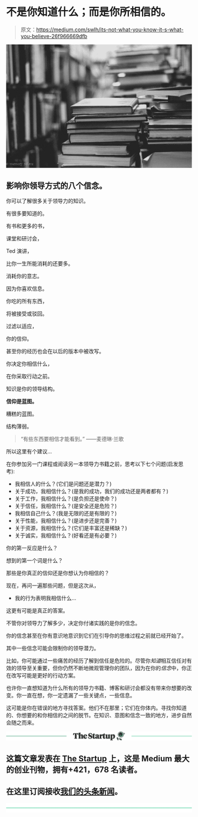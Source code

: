 # 不是你知道什么；而是你所相信的。

> 原文：<https://medium.com/swlh/its-not-what-you-know-it-s-what-you-believe-26f966669dfb>

![](img/e7a4b5ba68c28d96c0e6e5f1dd18e85d.png)

## 影响你领导方式的八个信念。

你可以了解很多关于领导力的知识。

有很多要知道的。

有书和更多的书，

课堂和研讨会，

Ted 演讲，

比你一生所能消耗的还要多。

消耗你的意志。

因为你喜欢信息。

你吃的所有东西，

将被接受或驳回。

过滤以适应，

你的信仰。

甚至你的经历也会在以后的版本中被改写。

你决定你相信什么，

在你采取行动之前。

知识是你的领导结构。

**信仰是蓝图。**

糟糕的蓝图。

结构薄弱。

> “有些东西要相信才能看到。”
> ――麦德琳·兰歌

所以这里有个建议…

在你参加另一门课程或阅读另一本领导力书籍之前，思考以下七个问题(启发思考):

*   我相信人的什么？(它们是问题还是潜力？)
*   关于成功，我相信什么？(是我的成功，我们的成功还是两者都有？)
*   关于工作，我相信什么？(是负担还是使命？)
*   关于信任，我相信什么？(是安全还是危险？)
*   我相信自己什么？(我是无限的还是有限的？)
*   关于性能，我相信什么？(是进步还是完善？)
*   关于资源，我相信什么？(它们是丰富还是稀缺？)
*   关于诚实，我相信什么？(好看还是有必要？)

你的第一反应是什么？

想到的第一个词是什么？

那些是你真正的信仰还是你想认为你相信的？

现在，再问一遍那些问题，但是这次从，

*   我的行为表明我相信什么…

这更有可能是真正的答案。

不管你对领导力了解多少，决定你付诸实践的是你的信念。

你的信念甚至在你有意识地意识到它们在引导你的思维过程之前就已经开始了。

其中一些信念可能会限制你的领导潜力。

比如，你可能通过一些痛苦的经历了解到信任是危险的。尽管你*知道*相互信任对有效的领导至关重要，但你仍然不断地微观管理你的团队，因为在你的*信念*中，你正在改写可能是更好的行动方案。

也许你一直想知道为什么所有的领导力书籍、博客和研讨会都没有带来你想要的改变。你一直在想，你一定遗漏了一些关键点，一些信息。

这可能是你在错误的地方寻找答案。他们不在那里；它们在你体内。寻找你知道的、你想要的和你相信的之间的脱节。在知识、意图和信念一致的地方，进步自然会随之而来。

[![](img/308a8d84fb9b2fab43d66c117fcc4bb4.png)](https://medium.com/swlh)

## 这篇文章发表在 [The Startup](https://medium.com/swlh) 上，这是 Medium 最大的创业刊物，拥有+421，678 名读者。

## 在这里订阅接收[我们的头条新闻](https://growthsupply.com/the-startup-newsletter/)。

[![](img/b0164736ea17a63403e660de5dedf91a.png)](https://medium.com/swlh)